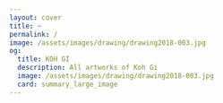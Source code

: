 ```yaml
---
layout: cover
title: ~
permalink: /
image: /assets/images/drawing/drawing2018-003.jpg
og:
  title: KOH GI
  description: All artworks of Koh Gi
  image: /assets/images/drawing/drawing2018-003.jpg
  card: summary_large_image
---
```

